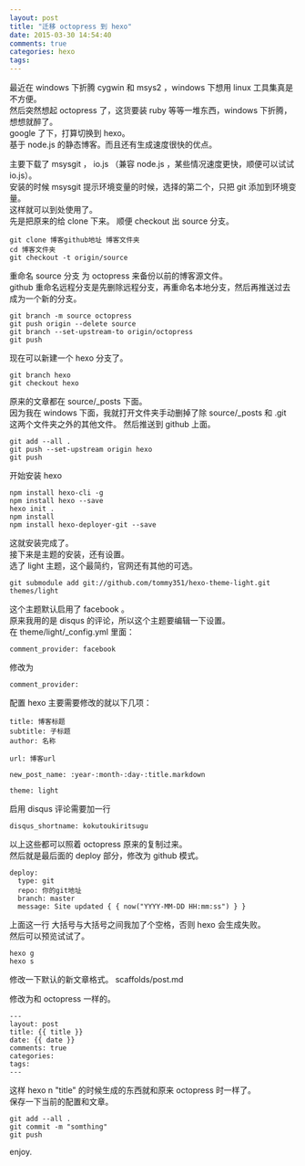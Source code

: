 ```yaml
---
layout: post
title: "迁移 octopress 到 hexo"
date: 2015-03-30 14:54:40
comments: true
categories: hexo
tags:
---
```

最近在 windows 下折腾 cygwin 和 msys2 ，windows 下想用 linux 工具集真是不方便。  
然后突然想起 octopress 了，这货要装 ruby 等等一堆东西，windows 下折腾，想想就醉了。  
google 了下，打算切换到 hexo。  
基于 node.js 的静态博客。而且还有生成速度很快的优点。  
  
主要下载了 msysgit ， io.js （兼容 node.js ，某些情况速度更快，顺便可以试试 io.js）。  
安装的时候 msysgit 提示环境变量的时候，选择的第二个，只把 git 添加到环境变量。  
这样就可以到处使用了。  
先是把原来的给 clone 下来。 顺便 checkout 出 source 分支。

    git clone 博客github地址 博客文件夹
    cd 博客文件夹
    git checkout -t origin/source

重命名 source 分支 为 octopress 来备份以前的博客源文件。  
github 重命名远程分支是先删除远程分支，再重命名本地分支，然后再推送过去成为一个新的分支。  

    git branch -m source octopress
    git push origin --delete source
    git branch --set-upstream-to origin/octopress
    git push

现在可以新建一个  hexo 分支了。  

    git branch hexo
    git checkout hexo

原来的文章都在 source/_posts 下面。  
因为我在 windows 下面，我就打开文件夹手动删掉了除 source/_posts 和 .git 这两个文件夹之外的其他文件。
然后推送到 github 上面。

    git add --all .
    git push --set-upstream origin hexo
    git push

开始安装 hexo

    npm install hexo-cli -g
    npm install hexo --save
    hexo init .
    npm install
    npm install hexo-deployer-git --save
    
这就安装完成了。  
接下来是主题的安装，还有设置。  
选了 light 主题，这个最简约，官网还有其他的可选。  

    git submodule add git://github.com/tommy351/hexo-theme-light.git themes/light

这个主题默认启用了 facebook 。  
原来我用的是 disqus 的评论，所以这个主题要编辑一下设置。  
在 theme/light/_config.yml 里面：

    comment_provider: facebook 

修改为  

    comment_provider:

配置 hexo
主要需要修改的就以下几项：

    title: 博客标题
    subtitle: 子标题
    author: 名称
    
    url: 博客url
    
    new_post_name: :year-:month-:day-:title.markdown
    
    theme: light

启用 disqus 评论需要加一行

    disqus_shortname: kokutoukiritsugu

以上这些都可以照着 octopress 原来的复制过来。  
然后就是最后面的 deploy 部分，修改为 github 模式。

    deploy:
      type: git
      repo: 你的git地址
      branch: master
      message: Site updated { { now("YYYY-MM-DD HH:mm:ss") } }

上面这一行 大括号与大括号之间我加了个空格，否则 hexo 会生成失败。  
然后可以预览试试了。

    hexo g
    hexo s

修改一下默认的新文章格式。
scaffolds/post.md

修改为和 octopress 一样的。

    ---
    layout: post
    title: {{ title }}
    date: {{ date }}
    comments: true
    categories: 
    tags:
    ---

这样 hexo n "title" 的时候生成的东西就和原来 octopress 时一样了。  
保存一下当前的配置和文章。

    git add --all .
    git commit -m "somthing"
    git push

enjoy.